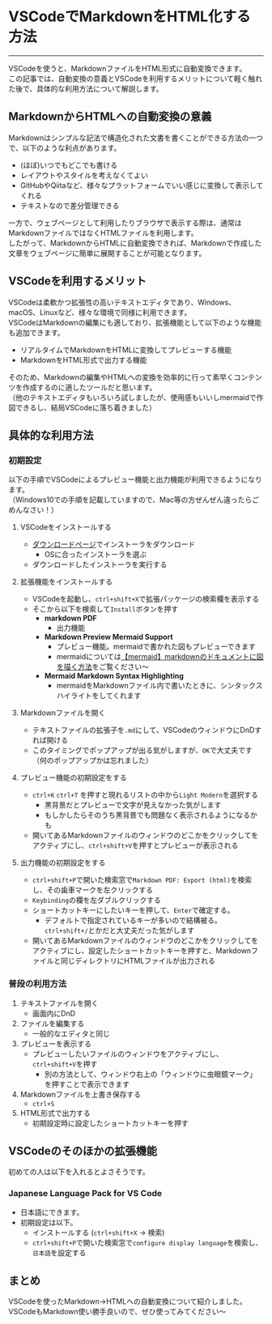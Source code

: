 # VSCodeでMarkdownをHTML化する方法
[](::tags::Web制作,HTML,markdown,VSCode)

---

VSCodeを使うと、MarkdownファイルをHTML形式に自動変換できます。  
この記事では、自動変換の意義とVSCodeを利用するメリットについて軽く触れた後で、具体的な利用方法について解説します。

## MarkdownからHTMLへの自動変換の意義
Markdownはシンプルな記法で構造化された文書を書くことができる方法の一つで、以下のような利点があります。
- (ほぼ)いつでもどこでも書ける
- レイアウトやスタイルを考えなくてよい
- GitHubやQiitaなど、様々なプラットフォームでいい感じに変換して表示してくれる
- テキストなので差分管理できる

一方で、ウェブページとして利用したりブラウザで表示する際は、通常はMarkdownファイルではなくHTMLファイルを利用します。  
したがって、MarkdownからHTMLに自動変換できれば、Markdownで作成した文章をウェブページに簡単に展開することが可能となります。

## VSCodeを利用するメリット
VSCodeは柔軟かつ拡張性の高いテキストエディタであり、Windows、macOS、Linuxなど、様々な環境で同様に利用できます。  
VSCodeはMarkdownの編集にも適しており、拡張機能として以下のような機能も追加できます。
- リアルタイムでMarkdownをHTMLに変換してプレビューする機能
- MarkdownをHTML形式で出力する機能

そのため、Markdownの編集やHTMLへの変換を効率的に行って素早くコンテンツを作成するのに適したツールだと思います。  
（他のテキストエディタもいろいろ試しましたが、使用感もいいしmermaidで作図できるし、結局VSCodeに落ち着きました）

## 具体的な利用方法
### 初期設定
以下の手順でVSCodeによるプレビュー機能と出力機能が利用できるようになります。  
（Windows10での手順を記載していますので、Mac等の方ぜんぜん違ったらごめんなさい！）

1. VSCodeをインストールする
    - [ダウンロードページ](https://code.visualstudio.com/download)でインストーラをダウンロード
        - OSに合ったインストーラを選ぶ
    - ダウンロードしたインストーラを実行する

1. 拡張機能をインストールする
    - VSCodeを起動し、`ctrl+shift+X`で拡張パッケージの検索欄を表示する
    - そこから以下を検索して`Install`ボタンを押す
        - **markdown PDF**
            - 出力機能
        - **Markdown Preview Mermaid Support**
            - プレビュー機能。mermaidで書かれた図もプレビューできます
            - mermaidについては[【mermaid】markdownのドキュメントに図を描く方法](../posts/2024-04-19-mermaid.html)をご覧ください～
        - **Mermaid Markdown Syntax Highlighting**
            - mermaidをMarkdownファイル内で書いたときに、シンタックスハイライトをしてくれます




1. Markdownファイルを開く
    - テキストファイルの拡張子を`.md`にして、VSCodeのウィンドウにDnDすれば開ける
    - このタイミングでポップアップが出る気がしますが、`OK`で大丈夫です（何のポップアップかは忘れました）

1. プレビュー機能の初期設定をする
    - `ctrl+K` `ctrl+T` を押すと現れるリストの中から`Light Modern`を選択する
        - 黒背景だとプレビューで文字が見えなかった気がします
        - もしかしたらそのうち黒背景でも問題なく表示されるようになるかも
    - 開いてあるMarkdownファイルのウィンドウのどこかをクリックしてをアクティブにし、`ctrl+shift+V`を押すとプレビューが表示される

1. 出力機能の初期設定をする
    - `ctrl+shift+P`で開いた検索窓で`Markdown PDF: Export (html)`を検索し、その歯車マークを左クリックする
    - `Keybinding`の欄を左ダブルクリックする
    - ショートカットキーにしたいキーを押して、`Enter`で確定する。
        - デフォルトで指定されているキーが多いので結構被る。`ctrl+shift+/`とかだと大丈夫だった気がします
    - 開いてあるMarkdownファイルのウィンドウのどこかをクリックしてをアクティブにし、設定したショートカットキーを押すと、Markdownファイルと同じディレクトリにHTMLファイルが出力される

### 普段の利用方法
1. テキストファイルを開く
    - 画面内にDnD
1. ファイルを編集する
    - 一般的なエディタと同じ
1. プレビューを表示する
    - プレビューしたいファイルのウィンドウをアクティブにし、`ctrl+shift+V`を押す
        - 別の方法として、ウィンドウ右上の「ウィンドウに虫眼鏡マーク」を押すことで表示できます
1. Markdownファイルを上書き保存する
    - `ctrl+S`
1. HTML形式で出力する
    - 初期設定時に設定したショートカットキーを押す

## VSCodeのそのほかの拡張機能
初めての人は以下を入れるとよさそうです。

### Japanese Language Pack for VS Code
- 日本語にできます。
- 初期設定は以下。
    - インストールする (`ctrl+shift+X` → 検索)
    - `ctrl+shift+P`で開いた検索窓で`configure display language`を検索し、`日本語`を設定する


## まとめ
VSCodeを使ったMarkdown→HTMLへの自動変換について紹介しました。  
VSCodeもMarkdown使い勝手良いので、ぜひ使ってみてください～

